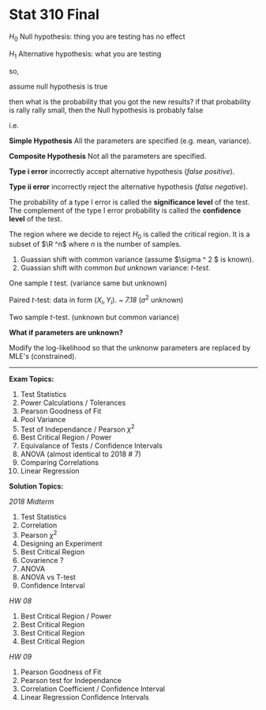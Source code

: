 # Stat 310 Final

$H_0$ Null hypothesis: thing you are testing has no effect

$H_1$ Alternative hypothesis: what you are testing



so,

assume null hypothesis is true

then what is the probability that you got the new results? if that probability is rally rally small, then the Null hypothesis is probably false



i.e.



**Simple Hypothesis** All the parameters are specified (e.g. mean, variance).

**Composite Hypothesis** Not all the parameters are specified.



**Type i error** incorrectly accept alternative hypothesis (*false positive*).

**Type ii error** incorrectly reject the alternative hypothesis  (*false negative*).



The probability of a type I error is called the **significance level** of the test. The complement of the type I error probability is called the **confidence level** of the test.



The region where we decide to reject $H_0$ is called the critical region. It is a subset of $\R ^n$ where $n$ is the number of samples.



1. Guassian shift with common variance (assume $\sigma ^ 2 $ is known).
2. Guassian shift with common *but unknown* variance: *t-test*.





One sample $t$ test. (variance same but unknown)

Paired $t$-test: data in form $(X_i, Y_i)$. ~ *7.18* ($\sigma ^2$ unknown)

Two sample $t$-test.  (unknown but common variance)



**What if parameters are unknown?**

Modify the log-likelihood so that the unknonw parameters are replaced by MLE's (constrained).





<hr/>

**Exam Topics:**

1. Test Statistics
2. Power Calculations / Tolerances 
3. Pearson Goodness of Fit
4. Pool Variance 
5. Test of Independance / Pearson $\chi^2$
6. Best Critical Region / Power
7. Equivalance of Tests / Confidence Intervals
8. ANOVA (almost identical to 2018 # 7)
9. Comparing Correlations 
10. Linear Regression

**Solution Topics:**

*2018 Midterm*

1. Test Statistics
2. Correlation
3. Pearson $\chi ^2$
4. Designing an Experiment 
5. Best Critical Region 
6. Covarience ?
7. ANOVA
8. ANOVA vs T-test
9. Confidence Interval

*HW 08*

1. Best Critical Region / Power
2. Best Critical Region
3. Best Critical Region
4. Best Critical Region 

*HW 09*

1. Pearson Goodness of Fit
2. Pearson test for Independance 
3. Correlation Coefficient / Confidence Interval
4. Linear Regression Confidence Intervals 